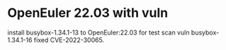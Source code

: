 # OpenEuler 22.03 with vuln

install busybox-1.34.1-13 to OpenEuler:22.03 for test scan vuln
busybox-1.34.1-16 fixed CVE-2022-30065.
